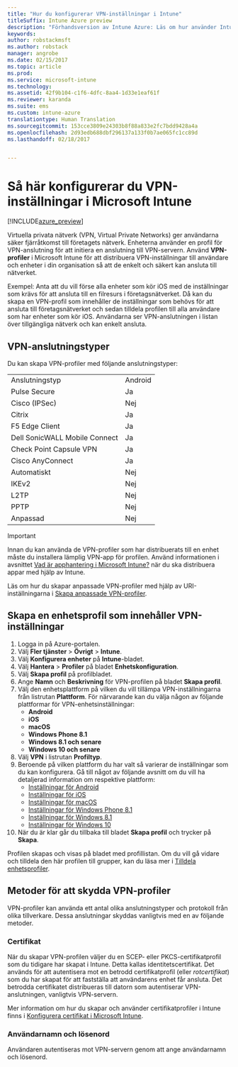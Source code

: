 ```yaml
---
title: "Hur du konfigurerar VPN-inställningar i Intune"
titleSuffix: Intune Azure preview
description: "Förhandsversion av Intune Azure: Läs om hur använder Intune för att konfigurera VPN-anslutningar på enheter som du hanterar."
keywords: 
author: robstackmsft
ms.author: robstack
manager: angrobe
ms.date: 02/15/2017
ms.topic: article
ms.prod: 
ms.service: microsoft-intune
ms.technology: 
ms.assetid: 42f9b104-c1f6-4dfc-8aa4-1d33e1eaf61f
ms.reviewer: karanda
ms.suite: ems
ms.custom: intune-azure
translationtype: Human Translation
ms.sourcegitcommit: 153cce3809e24303b8f88a833e2fc7bdd9428a4a
ms.openlocfilehash: 2d93edb688dbf296137a133f0b7ae065fc1cc89d
ms.lasthandoff: 02/18/2017


---
```


# <a name="how-to-configure-vpn-settings-in-microsoft-intune"></a>Så här konfigurerar du VPN-inställningar i Microsoft Intune

[!INCLUDE[azure_preview](../includes/azure_preview.md)]

Virtuella privata nätverk (VPN, Virtual Private Networks) ger användarna säker fjärråtkomst till företagets nätverk. Enheterna använder en profil för VPN-anslutning för att initiera en anslutning till VPN-servern. Använd **VPN-profiler** i Microsoft Intune för att distribuera VPN-inställningar till användare och enheter i din organisation så att de enkelt och säkert kan ansluta till nätverket.

Exempel: Anta att du vill förse alla enheter som kör iOS med de inställningar som krävs för att ansluta till en filresurs i företagsnätverket. Då kan du skapa en VPN-profil som innehåller de inställningar som behövs för att ansluta till företagsnätverket och sedan tilldela profilen till alla användare som har enheter som kör iOS. Användarna ser VPN-anslutningen i listan över tillgängliga nätverk och kan enkelt ansluta.

## <a name="vpn-connection-types"></a>VPN-anslutningstyper

Du kan skapa VPN-profiler med följande anslutningstyper:

|||
|-|-|
|Anslutningstyp|Android|iOS|macOS|Windows Phone 8.1|Windows 8,1|Windows 10|
|Pulse Secure|Ja|Ja|Ja|Ja|Ja|Ja|
|Cisco (IPSec)|Nej|Ja|Nej|Nej|Nej|Nej|
|Citrix|Ja|Ja|Nej|Nej|Nej|Nej|
|F5 Edge Client|Ja|Ja|Ja|Ja|Ja|Ja|
|Dell SonicWALL Mobile Connect|Ja|Ja|Ja|Ja|Ja|Ja|
|Check Point Capsule VPN|Ja|Ja|Ja|Ja|Ja|Ja|
|Cisco AnyConnect|Ja|Ja|Ja|Nej|Nej|Nej|
|Automatiskt|Nej|Nej|Nej|Nej|Nej|Ja|
|IKEv2|Nej|Nej|Nej|Nej|Nej|Ja|
|L2TP|Nej|Nej|Nej|Nej|Nej|Ja|
|PPTP|Nej|Nej|Nej|Nej|Nej|Ja|
|Anpassad|Nej|Ja|Ja|Nej|Nej|Nej|


> [!IMPORTANT]
> Innan du kan använda de VPN-profiler som har distribuerats till en enhet måste du installera lämplig VPN-app för profilen. Använd informationen i avsnittet [Vad är apphantering i Microsoft Intune?](/intune-azure/manage-apps/what-is-app-management) när du ska distribuera appar med hjälp av Intune.  

Läs om hur du skapar anpassade VPN-profiler med hjälp av URI-inställningarna i [Skapa anpassade VPN-profiler](create-custom-vpn-profiles.md).     

## <a name="create-a-device-profile-containing-vpn-settings"></a>Skapa en enhetsprofil som innehåller VPN-inställningar

1. Logga in på Azure-portalen.
2. Välj **Fler tjänster** > **Övrigt** > **Intune**.
3. Välj **Konfigurera enheter** på **Intune**-bladet.
2. Välj **Hantera** > **Profiler** på bladet **Enhetskonfiguration**.
3. Välj **Skapa profil** på profilbladet.
4. Ange **Namn** och **Beskrivning** för VPN-profilen på bladet **Skapa profil**.
5. Välj den enhetsplattform på vilken du vill tillämpa VPN-inställningarna från listrutan **Plattform**. För närvarande kan du välja någon av följande plattformar för VPN-enhetsinställningar:
    - **Android**
    - **iOS**
    - **macOS**
    - **Windows Phone 8.1**
    - **Windows 8.1 och senare**
    - **Windows 10 och senare**
6. Välj **VPN** i listrutan **Profiltyp**.
7. Beroende på vilken plattform du har valt så varierar de inställningar som du kan konfigurera. Gå till något av följande avsnitt om du vill ha detaljerad information om respektive plattform:
    - [Inställningar för Android](vpn-for-android.md)
    - [Inställningar för iOS](vpn-for-ios.md)
    - [Inställningar för macOS](vpn-for-macos.md)
    - [Inställningar för Windows Phone 8.1](vpn-for-windows-phone-8-1.md)
    - [Inställningar för Windows 8.1](vpn-for-windows-8-1.md)
    - [Inställningar för Windows 10](vpn-for-windows-10.md)
8. När du är klar går du tillbaka till bladet **Skapa profil** och trycker på **Skapa**.

Profilen skapas och visas på bladet med profillistan.
Om du vill gå vidare och tilldela den här profilen till grupper, kan du läsa mer i [Tilldela enhetsprofiler](how-to-assign-device-profiles.md).


## <a name="methods-of-securing-vpn-profiles"></a>Metoder för att skydda VPN-profiler

VPN-profiler kan använda ett antal olika anslutningstyper och protokoll från olika tillverkare. Dessa anslutningar skyddas vanligtvis med en av följande metoder.

### <a name="certificates"></a>Certifikat

När du skapar VPN-profilen väljer du en SCEP- eller PKCS-certifikatprofil som du tidigare har skapat i Intune. Detta kallas identitetscertifikat. Det används för att autentisera mot en betrodd certifikatprofil (eller *rotcertifikat*) som du har skapat för att fastställa att användarens enhet får ansluta. Det betrodda certifikatet distribueras till datorn som autentiserar VPN-anslutningen, vanligtvis VPN-servern.

Mer information om hur du skapar och använder certifikatprofiler i Intune finns i [Konfigurera certifikat i Microsoft Intune](how-to-configure-certificates.md).

### <a name="user-name-and-password"></a>Användarnamn och lösenord

Användaren autentiseras mot VPN-servern genom att ange användarnamn och lösenord.

